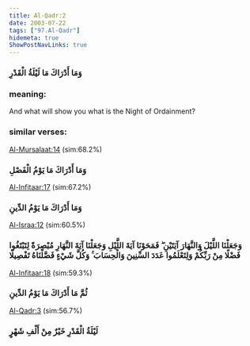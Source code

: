 ```yaml
---
title: Al-Qadr:2
date: 2003-07-22
tags: ["97.Al-Qadr"]
hidemeta: true 
ShowPostNavLinks: true 
---
```

### وَمَا أَدْرَاكَ مَا لَيْلَةُ الْقَدْرِ
### meaning: 
And what will show you what is the Night of Ordainment?
### similar verses: 

[Al-Mursalaat:14](/77/14) (sim:68.2%)

### وَمَا أَدْرَاكَ مَا يَوْمُ الْفَصْلِ

[Al-Infitaar:17](/82/17) (sim:67.2%)

### وَمَا أَدْرَاكَ مَا يَوْمُ الدِّينِ

[Al-Israa:12](/17/12) (sim:60.5%)

### وَجَعَلْنَا اللَّيْلَ وَالنَّهَارَ آيَتَيْنِ ۖ فَمَحَوْنَا آيَةَ اللَّيْلِ وَجَعَلْنَا آيَةَ النَّهَارِ مُبْصِرَةً لِتَبْتَغُوا فَضْلًا مِنْ رَبِّكُمْ وَلِتَعْلَمُوا عَدَدَ السِّنِينَ وَالْحِسَابَ ۚ وَكُلَّ شَيْءٍ فَصَّلْنَاهُ تَفْصِيلًا

[Al-Infitaar:18](/82/18) (sim:59.3%)

### ثُمَّ مَا أَدْرَاكَ مَا يَوْمُ الدِّينِ

[Al-Qadr:3](/97/3) (sim:56.7%)

### لَيْلَةُ الْقَدْرِ خَيْرٌ مِنْ أَلْفِ شَهْرٍ
